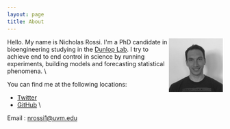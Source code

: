 ```yaml
---
layout: page
title: About
---
```


<img src="portrait.jpg" width="25%" align="right">

Hello. My name is Nicholas Rossi. I'm a PhD candidate in bioengineering studying in the <a href="http://www.cems.uvm.edu/~mjdunlop/index.html">Dunlop Lab</a>. I try to achieve end to end control in science by running experiments, building models and forecasting statistical phenomena.
\\

You can find me at the following locations:
- [Twitter](https://twitter.com/DivergentData)
- [GitHub](https://github.com/nicholasarossi)
\\

Email : nrossi1@uvm.edu

